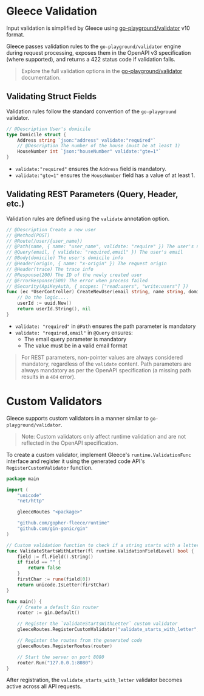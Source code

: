 # Gleece Validation

Input validation is simplified by Gleece using [go-playground/validator](https://github.com/go-playground/validator) v10 format.  

Gleece passes validation rules to the `go-playground/validator` engine during request processing, exposes them in the OpenAPI v3 specification (where supported), and returns a 422 status code if validation fails.

> Explore the full validation options in the [go-playground/validator](https://pkg.go.dev/github.com/go-playground/validator/v10#section-readme) documentation.

## Validating Struct Fields

Validation rules follow the standard convention of the `go-playground` validator.

```go
// @Description User's domicile
type Domicile struct {
	Address string `json:"address" validate:"required"`
	// @Description The number of the house (must be at least 1)
	HouseNumber int `json:"houseNumber" validate:"gte=1"`
}
```

- `validate:"required"` ensures the `Address` field is mandatory.  
- `validate:"gte=1"` ensures the `HouseNumber` field has a value of at least 1.  

## Validating REST Parameters (Query, Header, etc.)

Validation rules are defined using the `validate` annotation option.

```go
// @Description Create a new user
// @Method(POST)
// @Route(/user/{user_name})
// @Path(name, { name: "user_name", validate: "require" }) The user's name
// @Query(email, { validate: "required,email" }) The user's email
// @Body(domicile) The user's domicile info
// @Header(origin, { name: "x-origin" }) The request origin
// @Header(trace) The trace info
// @Response(200) The ID of the newly created user
// @ErrorResponse(500) The error when process failed
// @Security(ApiKeyAuth, { scopes: ["read:users", "write:users"] })
func (ec *UserController) CreateNewUser(email string, name string, domicile Domicile, origin string, trace string) (string, error) {
	// Do the logic....
	userId := uuid.New()
	return userId.String(), nil
}
```

- `validate: "required"` in `@Path` ensures the path parameter is mandatory
- `validate: "required,email"` in `@Query` ensures:
  - The email query parameter is mandatory
  - The value must be in a valid email format

> For REST parameters, non-pointer values are always considered mandatory, regardless of the `validate` content. Path parameters are always mandatory as per the OpenAPI specification (a missing path results in a `404` error).

# Custom Validators

Gleece supports custom validators in a manner similar to `go-playground/validator`.

> Note: Custom validators only affect runtime validation and are not reflected in the OpenAPI specification.

To create a custom validator, implement Gleece's `runtime.ValidationFunc` interface and register it using the generated code API's `RegisterCustomValidator` function.

```go
package main

import (
	"unicode"
    "net/http"

    gleeceRoutes "<package>"

	"github.com/gopher-fleece/runtime"
    "github.com/gin-gonic/gin"
)

// Custom validation function to check if a string starts with a letter
func ValidateStartsWithLetter(fl runtime.ValidationFieldLevel) bool {
	field := fl.Field().String()
	if field == "" {
		return false
	}
	firstChar := rune(field[0])
	return unicode.IsLetter(firstChar)
}

func main() {
    // Create a default Gin router
    router := gin.Default()

	// Register the `ValidateStartsWithLetter` custom validator
	gleeceRoutes.RegisterCustomValidator("validate_starts_with_letter", ValidateStartsWithLetter)

    // Register the routes from the generated code
    gleeceRoutes.RegisterRoutes(router)

    // Start the server on port 8080
    router.Run("127.0.0.1:8080")
}
```

After registration, the `validate_starts_with_letter` validator becomes active across all API requests.